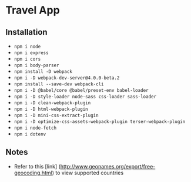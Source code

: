 # Travel App

## Installation
* `npm i node`
* `npm i express`
* `npm i cors`
* `npm i body-parser`
* `npm install -D webpack`
* `npm i -D webpack-dev-server@4.0.0-beta.2`
* `npm install --save-dev webpack-cli`
* `npm i -D @babel/core @babel/preset-env babel-loader`
* `npm i -D style-loader node-sass css-loader sass-loader`
* `npm i -D clean-webpack-plugin`
* `npm i -D html-webpack-plugin`
* `npm i -D mini-css-extract-plugin`
* `npm i -D optimize-css-assets-webpack-plugin terser-webpack-plugin`
* `npm i node-fetch`
* `npm i dotenv`

## Notes
* Refer to this [link] (http://www.geonames.org/export/free-geocoding.html) to view supported countries
